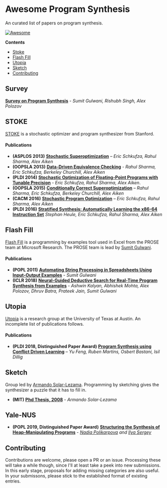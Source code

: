 # Awesome Program Synthesis
An curated list of papers on program synthesis.

[![Awesome](https://awesome.re/badge.svg)](https://awesome.re)

**Contents**

* [Stoke](#stoke)
* [Flash Fill](#flash-fill)
* [Utopia](#utopia)
* [Sketch](#sketch)
* [Contributing](#contributing)

## Survey 
[__Survey on Program Synthesis__](https://www.microsoft.com/en-us/research/wp-content/uploads/2017/10/program_synthesis_now.pdf) - _Sumit Gulwani, Rishubh Singh, Alex Polozov_

## STOKE
[STOKE](http://stoke.stanford.edu) is a stochastic optimizer and program synthesizer from Stanford. 

#### Publications
* __(ASPLOS 2013)__ [__Stochastic Superoptimization__](https://raw.githubusercontent.com/StanfordPL/stoke/develop/docs/papers/asplos13.pdf) – _Eric Schkufza, Rahul Sharma, Alex Aiken_
* __(OOPSLA 2013)__ [__Data-Driven Equivalence Checking__](https://raw.githubusercontent.com/StanfordPL/stoke/develop/docs/papers/oopsla13b.pdf) - _Rahul Sharma, Eric Schkufza, Berkeley Churchill, Alex Aiken_
* __(PLDI 2014)__ [__Stochastic Optimization of Floating-Point Programs with Tunable Precision__](https://raw.githubusercontent.com/StanfordPL/stoke/develop/docs/papers/pldi14a.pdf) - _Eric Schkufza, Rahul Sharma, Alex Aiken_.  
* __(OOPSLA 2015)__ [__Conditionally Correct Superoptimization__](https://raw.githubusercontent.com/StanfordPL/stoke/develop/docs/papers/oopsla15a.pdf) – _Rahul Sharma, Eric Schkufza, Berkeley Churchill, Alex Aiken_
* __(CACM 2016)__ [__Stochastic Program Optimization__](https://raw.githubusercontent.com/StanfordPL/stoke/develop/docs/papers/cacm16.pdf) – _Eric Schkufza, Rahul Sharma, Alex Aiken_
* __(PLDI 2016)__ [__Stratified Synthesis: Automatically Learning the x86-64 Instruction Set__](https://raw.githubusercontent.com/StanfordPL/stoke/develop/docs/papers/pldi16.pdf) _Stephan Heule, Eric Schkufza, Rahul Sharma, Alex Aiken_

## Flash Fill
[Flash Fill]() is a programming by examples tool used in Excel from the PROSE team at Microsoft Research. The PROSE team is lead by [Sumit Gulwani](https://www.microsoft.com/en-us/research/people/sumitg/). 

#### Publications

* __(POPL 2011)__ [__Automating String Processing in Spreadsheets Using Input-Output Examples__](https://www.microsoft.com/en-us/research/wp-content/uploads/2016/12/popl11-synthesis.pdf) - 
  _Sumit Gulwani_
* __(ICLR 2018)__ [__Neural-Guided Deductive Search for Real-Time Program Synthesis from Examples__](https://www.microsoft.com/en-us/research/uploads/prod/2018/01/main-ml2search.pdf) - _Ashwin Kalyan, Abhishek Mohta, Alex Polozov, Dhruv Batra, Prateek Jain, Sumit Gulwani_

## Utopia
[Utopia](http://utopia.cs.utexas.edu/) is a research group at the University of Texas at Austin. An incomplete list of publications follows.

#### Publications

* __(PLDI 2018, Distinguished Paper Award)__ [__Program Synthesis using Conflict Driven Learning__](http://www.cs.utexas.edu/~isil/pldi18-neo.pdf) – _Yu Feng, Ruben Martins, Osbert Bastani, Isil Dillig_

## Sketch
Group led by [Armando Solar-Lezama](https://people.csail.mit.edu/asolar/). Programming by sketching gives the synthesizer a puzzle that it has to fill in. 

* __(MIT)__ [__Phd Thesis, 2008__](https://people.csail.mit.edu/asolar/papers/thesis.pdf) - _Armando Solar-Lezama_

## Yale-NUS

* __(POPL 2019, Distinguished Paper Award)__ [__Structuring the Synthesis of Heap-Manipulating Programs__](https://ilyasergey.net/papers/suslik-popl19.pdf) - _[Nadia Polikarpova](https://cseweb.ucsd.edu/~npolikarpova/) and [Ilya Sergey](https://ilyasergey.net/)_



## Contributing
Contributions are welcome, please open a PR or an issue. Processing these will take a while though, since I'll at least take a peek into new submissions. In this early stage, proposals for adding missing categories are also useful. In your submissons, please stick to the established format of existing entries.
